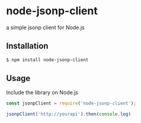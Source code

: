 # node-jsonp-client
a simple jsonp client for Node.js
## Installation
````bash
$ npm install node-jsonp-client
````

## Usage

Include the library on Node.js

````javascript
const jsonpClient = require('node-jsonp-client');

jsonpClient('http://yourapi').then(console.log)
````
